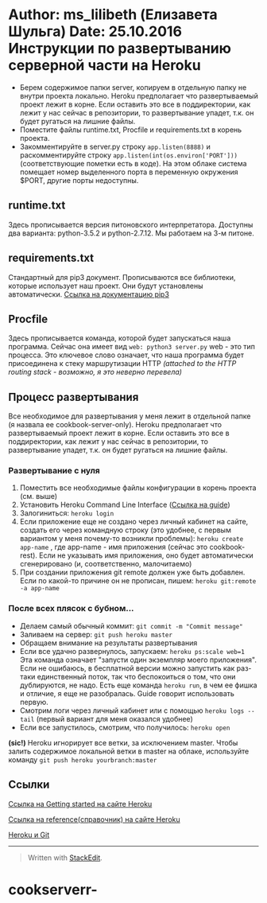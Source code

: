 Author: ms_lilibeth (Елизавета Шульга)
Date: 25.10.2016
Инструкции по развертыванию серверной части на Heroku
====================================

- Берем содержимое папки server, копируем в отдельную папку не внутри проекта локально. Heroku предполагает что развертываемый проект лежит в корне. Если оставить это все в поддиректории, как лежит у нас сейчас в репозитории, то развертывание упадет, т.к. он будет ругаться на лишние файлы.
- Поместите файлы runtime.txt, Procfile и requirements.txt в корень проекта.
- Закомментируйте в server.py строку ```app.listen(8888)``` и раскомментируйте строку ```app.listen(int(os.environ['PORT']))``` (соответствующие пометки есть в коде). На этом облаке система помещает номер выделенного порта в переменную окружения $PORT, другие порты недоступны.

runtime.txt
---------------
Здесь прописывается версия питоновского интерпретатора. Доступны два варианта: python-3.5.2 и python-2.7.12. Мы работаем на 3-м питоне.

requirements.txt
-----------------------
Стандартный для pip3 документ. Прописываются все библиотеки, которые использует наш проект. Они будут установлены автоматически.
[Ссылка на документацию pip3](https://pip.pypa.io/en/stable/user_guide/#requirements-files)

Procfile
----------
Здесь прописывается команда, которой будет запускаться наша программа. Сейчас она имеет вид
```web: python3 server.py```
web - это тип процесса.  Это ключевое слово означает, что наша программа будет присоединена к стеку маршрутизации HTTP <i>(attached to the HTTP routing stack - возможно, я это неверно перевела)</i>

Процесс развертывания
----------------------------------
Все необходимое для развертывания у меня лежит в отдельной папке (я назвала ее cookbook-server-only). Heroku предполагает что развертываемый проект лежит в корне. Если оставить это все в поддиректории, как лежит у нас сейчас в репозитории, то развертывание упадет, т.к. он будет ругаться на лишние файлы.

### Развертывание с нуля ###
1. Поместить все необходимые файлы конфигурации в корень проекта (см. выше)
2. Установить Heroku Command Line Interface ([Ссылка на guide](https://devcenter.heroku.com/articles/getting-started-with-python#set-up))
3. Залогиниться: ```heroku login```
4. Если приложение еще не создано через личный кабинет на сайте, создать его через командную строку (это удобнее, с первым вариантом у меня почему-то возникли проблемы): ```heroku create app-name``` , где app-name - имя приложения (сейчас это cookbook-rest). Если не указывать имя приложения, оно будет автоматически сгенерировано (и, соответственно, малочитаемо)
5. При создании приложения git remote должен уже быть добавлен. Если по какой-то причине он не прописан, пишем: ```heroku git:remote -a app-name```

### После всех плясок с бубном... ###

+ Делаем самый обычный коммит: ```git commit -m "Commit message"```
+ Заливаем на сервер: ```git push heroku master```
+ Обращаем внимание на результаты развертывания
+ Если все удачно развернулось, запускаем: ```heroku ps:scale web=1``` Эта команда означает "запусти один экземпляр моего приложения". Если не ошибаюсь, в бесплатной версии можно запустить как раз-таки единственный поток, так что беспокоиться о том, что они дублируются, не надо. Есть еще команда ```heroku run```, в чем ее фишка и отличие, я еще не разобралась. Guide говорит использовать первую.
+ Смотрим логи через личный кабинет или с помощью ```heroku logs --tail``` (первый вариант для меня оказался удобнее)
+ Если все запустилось, смотрим, что получилось: ```heroku open```
 
 <b>(sic!)</b> Heroku игнорирует все ветки, за исключением master. Чтобы залить содержимое локальной ветки в master на облаке, используйте команду ```git push heroku yourbranch:master```

Ссылки
----------
[Ссылка на Getting started на сайте Heroku](https://devcenter.heroku.com/articles/getting-started-with-python#introduction)

[Ссылка на reference(справочник) на сайте Heroku](https://devcenter.heroku.com/articles/python-support#activation)

[Heroku и Git](https://devcenter.heroku.com/articles/git#tracking-your-app-in-git)




-----------------------------------
> Written with [StackEdit](https://stackedit.io/).
# cookserverr-
